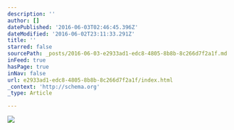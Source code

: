```yaml
---
description: ''
author: []
datePublished: '2016-06-03T02:46:45.396Z'
dateModified: '2016-06-02T23:11:33.291Z'
title: ''
starred: false
sourcePath: _posts/2016-06-03-e2933ad1-edc8-4805-8b8b-8c266d7f2a1f.md
inFeed: true
hasPage: true
inNav: false
url: e2933ad1-edc8-4805-8b8b-8c266d7f2a1f/index.html
_context: 'http://schema.org'
_type: Article

---
```

![](https://the-grid-user-content.s3-us-west-2.amazonaws.com/490f4304-162f-46fc-930c-b9edcaf1d152.png)